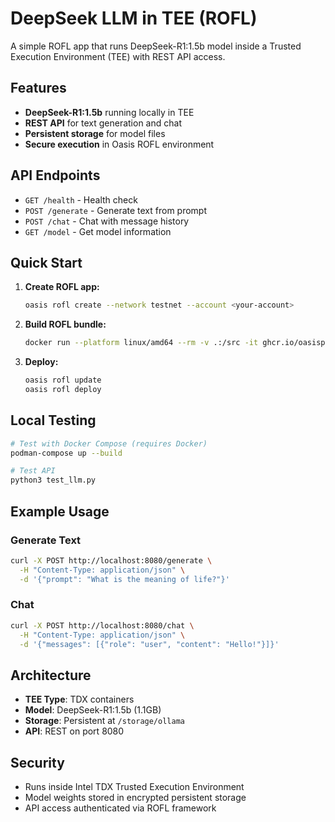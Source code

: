 # DeepSeek LLM in TEE (ROFL)

A simple ROFL app that runs DeepSeek-R1:1.5b model inside a Trusted Execution Environment (TEE) with REST API access.

## Features

- **DeepSeek-R1:1.5b** running locally in TEE
- **REST API** for text generation and chat
- **Persistent storage** for model files
- **Secure execution** in Oasis ROFL environment

## API Endpoints

- `GET /health` - Health check
- `POST /generate` - Generate text from prompt
- `POST /chat` - Chat with message history  
- `GET /model` - Get model information

## Quick Start

1. **Create ROFL app:**
   ```bash
   oasis rofl create --network testnet --account <your-account>
   ```

2. **Build ROFL bundle:**
   ```bash
   docker run --platform linux/amd64 --rm -v .:/src -it ghcr.io/oasisprotocol/rofl-dev:main oasis rofl build
   ```

3. **Deploy:**
   ```bash
   oasis rofl update
   oasis rofl deploy
   ```

## Local Testing

```bash
# Test with Docker Compose (requires Docker)
podman-compose up --build

# Test API
python3 test_llm.py
```

## Example Usage

### Generate Text
```bash
curl -X POST http://localhost:8080/generate \
  -H "Content-Type: application/json" \
  -d '{"prompt": "What is the meaning of life?"}'
```

### Chat
```bash
curl -X POST http://localhost:8080/chat \
  -H "Content-Type: application/json" \
  -d '{"messages": [{"role": "user", "content": "Hello!"}]}'
```

## Architecture

- **TEE Type**: TDX containers
- **Model**: DeepSeek-R1:1.5b (1.1GB)
- **Storage**: Persistent at `/storage/ollama`
- **API**: REST on port 8080

## Security

- Runs inside Intel TDX Trusted Execution Environment
- Model weights stored in encrypted persistent storage
- API access authenticated via ROFL framework
